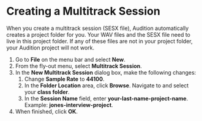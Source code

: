 # Creating a Multitrack Session

When you create a multitrack session \(SESX file\), Audition automatically creates a project folder for you. Your WAV files and the SESX file need to live in this project folder. If any of these files are not in your project folder, your Audition project will not work.

1. Go to **File** on the menu bar and select **New**.
2. From the fly-out menu, select **Multitrack Session**.
3. In the **New Multitrack Session** dialog box, make the following changes: 
   1. Change **Sample Rate** to **44100**. 
   2. In the **Folder Location** area, click **Browse**. Navigate to and select your **class folder**. 
   3. In the **Session Name** field, enter **your-last-name-project-name**. Example: **jones-interview-project**.
4. When finished, click **OK**.

